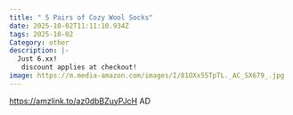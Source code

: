 ```yaml
---
title: " 5 Pairs of Cozy Wool Socks"
date: 2025-10-02T11:11:10.934Z
tags: 2025-10-02
Category: other
description: |-
  Just 6.xx!
   discount applies at checkout!
image: https://m.media-amazon.com/images/I/81OXx55TpTL._AC_SX679_.jpg
---
```

https://amzlink.to/az0dbBZuyPJcH
AD